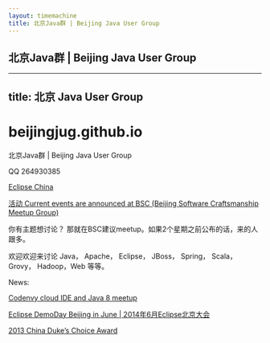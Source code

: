 ```yaml
---
layout: timemachine
title: 北京Java群 | Beijing Java User Group
---
```


## 北京Java群 | Beijing Java User Group

<hr>

<h2>
<a name="title--java-user-group" class="anchor" href="#title--java-user-group"><span class="octicon octicon-link"></span></a>title: 北京 Java User Group</h2>

<h1>
<a name="beijingjuggithubio" class="anchor" href="#beijingjuggithubio"><span class="octicon octicon-link"></span></a>beijingjug.github.io</h1>

<p>北京Java群 | Beijing Java User Group</p>

QQ  264930385

<p><a href="http://eclipse-china.github.io">Eclipse China</a></p>

<!--
[活动 Current events](http://www.eventbrite.com/org/3505778863)
-->

[活动 Current events are announced at BSC (Beijing Software Craftsmanship Meetup Group)](http://www.meetup.com/BeijingSoftwareCraftsmanship/)

你有主题想讨论？ 那就在BSC建议meetup。如果2个星期之前公布的话，来的人跟多。

欢迎欢迎来讨论 Java， Apache， Eclipse， JBoss， Spring， Scala， Grovy， Hadoop，Web 等等。

News:

[Codenvy cloud IDE and Java 8 meetup](http://www.meetup.com/BeijingSoftwareCraftsmanship/events/164834752/)

[Eclipse DemoDay Beijing in June | 2014年6月Eclipse北京大会](https://wiki.eclipse.org/Eclipse_DemoCamps_Luna_2014/Beijing)
 
[2013 China Duke’s Choice Award](https://blogs.oracle.com/java/entry/2013_china_duke_s_choice)
